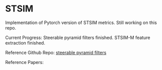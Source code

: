 # STSIM

Implementation of Pytorch version of STSIM metrics. Still working on this repo.

Current Progress:
Steerable pyramid filters finished.
STSIM-M feature extraction finished.

Reference Github Repo:
[steerable pyramid filters](https://github.com/LabForComputationalVision/pyPyrTools)

Reference Papers:
